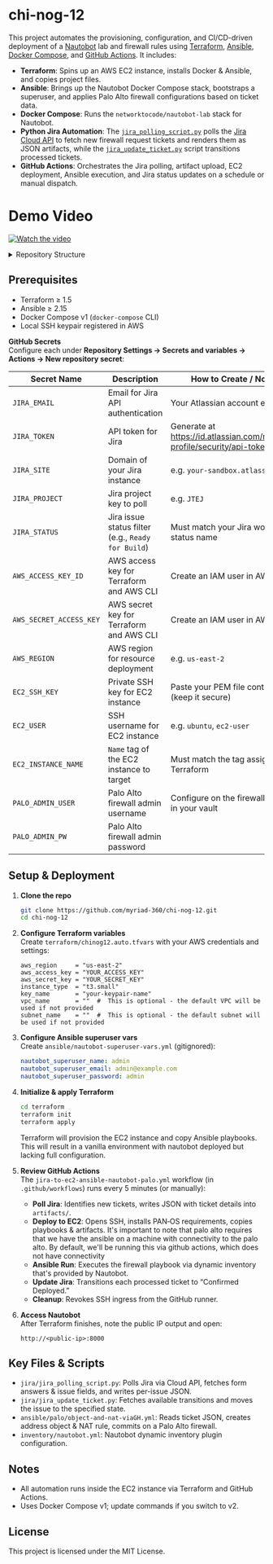 # chi-nog-12

This project automates the provisioning, configuration, and CI/CD-driven deployment of a [Nautobot](https://nautobot.readthedocs.io/) lab and firewall rules using [Terraform](https://www.terraform.io/), [Ansible](https://www.ansible.com/), [Docker Compose](https://docs.docker.com/compose/), and [GitHub Actions](https://docs.github.com/en/actions). It includes:

- **Terraform**: Spins up an AWS EC2 instance, installs Docker & Ansible, and copies project files.  
- **Ansible**: Brings up the Nautobot Docker Compose stack, bootstraps a superuser, and applies Palo Alto firewall configurations based on ticket data.  
- **Docker Compose**: Runs the `networktocode/nautobot-lab` stack for Nautobot.  
- **Python Jira Automation**: The [`jira_polling_script.py`](./jira/jira_polling_script.py) polls the [Jira Cloud API](https://developer.atlassian.com/cloud/jira/platform/rest/v3/) to fetch new firewall request tickets and renders them as JSON artifacts, while the [`jira_update_ticket.py`](./jira/jira_update_ticket.py) script transitions processed tickets.  
- **GitHub Actions**: Orchestrates the Jira polling, artifact upload, EC2 deployment, Ansible execution, and Jira status updates on a schedule or manual dispatch.  

# Demo Video
[![Watch the video](https://img.youtube.com/vi/rEISJXbu_cU/maxresdefault.jpg)](https://www.youtube.com/watch?v=rEISJXbu_cU)

<details>
<summary>Repository Structure</summary>

```
.
├── LICENSE                                        # MIT license governing this project
├── README.md                                      # Project overview, setup, and usage instructions
├── ansible/                                       # Ansible playbooks, roles, and configs
│   ├── ansible.cfg                                # Custom Ansible configuration (inventory paths, defaults)
│   ├── archive/                                   # Archived/legacy playbooks for reference
│   │   ├── ansible-hello-world-via-actions.yml    # Demo playbook showing Ansible “Hello World” via GitHub Actions  
│   │   ├── print-artifact.yml                     # Example to print uploaded CI artifact contents  
│   │   └── print_json_vars.yml                    # Example to load and display JSON vars in playbook  
│   ├── deploy_nautobot_lab.yaml                   # Main playbook to bring up Nautobot stack on EC2  
│   ├── nautobot-superuser-vars.yml                # Vaulted vars file for Nautobot superuser credentials  
│   └── palo/                                      # Palo Alto firewall automation playbooks
│       ├── archive/                               # Legacy Palo Alto examples
│       │   ├── hello-world/                       # Basic “hello world” against firewall
│       │   │   ├── host_vars/          
│       │   │   │   └── palo-secrets.yml           # Credentials for the simple hello-world test  
│       │   │   ├── inventory.txt                  # Static inventory for hello-world test  
│       │   │   └── palo-hello-world.yml           # Simple playbook creating a test object/rule  
│       │   ├── hello-world-nautobot/              # Hello-world example using Nautobot inventory
│       │   │   ├── ansible.cfg                    # Config pointing to Nautobot plugin  
│       │   │   ├── inventory/          
│       │   │   │   └── nautobot.yml               # Dynamic inventory config for Nautobot  
│       │   │   ├── inventory.txt                  # Fallback static inventory  
│       │   │   └── palo-hello-world.yml           # Playbook using Nautobot inventory  
│       │   └── object-and-nat/                    # Legacy object+NAT without Nautobot
│       │       ├── create-object-and-nat.yml      # Creates address object and NAT rule on Palo Alto 
│       │       ├── inventory.txt                  # Static inventory for this flow  
│       │       └── vars/               
│       │           ├── input-variables.yml        # Input variables for object+NAT  
│       │           └── palo-secrets.yml           # Secrets file for firewall creds  
│       └── object-and-nat-nautobot/               # Current object+NAT playbooks via GH artifacts
│           ├── ansible.cfg                        # Config for this specific playbook  
│           ├── create-object-and-nat-viaGH.yml    # Main playbook: loads JSON from GitHub Actions, creates object/NAT  
│           ├── create-object-and-nat.yml          # Variant playbook without GH-specific logic
│           ├── inventory/              
│           │   └── nautobot.yml                   # Dynamic inventory using Nautobot plugin  
│           └── inventory.txt                      # Static fallback inventory  
├── docker/                                        # Docker Compose definitions
│   └── nautobot/                      
│       └── docker-compose.yml                     # Docker Compose v1 file for Nautobot stack  
├── jira/                                          # Python scripts & artifacts for Jira integration
│   ├── archive/                                   # Older Jira integration examples
│   │   ├── jira_hello_world.py                    # Demo script to hit Jira API  
│   │   └── jira_ticket_to_json.py                 # Early version of ticket→JSON conversion  
│   ├── artifacts/                                 # JSON files generated by polling script  
│   ├── jira_polling_script.py                     # Polls Jira Cloud API ⇒ writes per-ticket JSON  
│   └── jira_update_ticket.py                      # Moves tickets through Jira transitions  
├── terraform/                                     # Terraform IaC for EC2 + Ansible bootstrapping
│   ├── chinog12.auto.tfvars                       # Terraform input variables (gitignored)  
│   ├── main.tf                                    # Provisions EC2, installs Docker/Ansible, syncs files  
│   ├── terraform.tfstate                          # Current Terraform state (gitignored)  
│   ├── terraform.tfstate.backup                   # Backup of previous state (gitignored)  
│   └── variables.tf                               # Variable declarations for Terraform  
└── terraform.tfstate                              # Root-level link to state (if used)  
```
</details>

## Prerequisites

- Terraform ≥ 1.5  
- Ansible ≥ 2.15  
- Docker Compose v1 (`docker-compose` CLI)  
- Local SSH keypair registered in AWS  

**GitHub Secrets**  
Configure each under **Repository Settings -> Secrets and variables -> Actions -> New repository secret**:

| Secret Name             | Description                                                    | How to Create / Notes                                                                                 |
|-------------------------|----------------------------------------------------------------|-------------------------------------------------------------------------------------------------------|
| `JIRA_EMAIL`            | Email for Jira API authentication                              | Your Atlassian account email                                                                          |
| `JIRA_TOKEN`            | API token for Jira                                            | Generate at https://id.atlassian.com/manage-profile/security/api-tokens                              |
| `JIRA_SITE`             | Domain of your Jira instance                                  | e.g. `your-sandbox.atlassian.net`                                                                |
| `JIRA_PROJECT`          | Jira project key to poll                                      | e.g. `JTEJ`                                                                                            |
| `JIRA_STATUS`           | Jira issue status filter (e.g., `Ready for Build`)            | Must match your Jira workflow status name                                                             |
| `AWS_ACCESS_KEY_ID`     | AWS access key for Terraform and AWS CLI                      | Create an IAM user in AWS IAM                                                                         |
| `AWS_SECRET_ACCESS_KEY` | AWS secret key for Terraform and AWS CLI                      | Create an IAM user in AWS IAM                                                                         |
| `AWS_REGION`            | AWS region for resource deployment                            | e.g. `us-east-2`                                                                                       |
| `EC2_SSH_KEY`           | Private SSH key for EC2 instance                              | Paste your PEM file contents (keep it secure)                                                         |
| `EC2_USER`              | SSH username for EC2 instance                                 | e.g. `ubuntu`, `ec2-user`                                                                             |
| `EC2_INSTANCE_NAME`     | `Name` tag of the EC2 instance to target                      | Must match the tag assigned in Terraform                                                              |
| `PALO_ADMIN_USER`       | Palo Alto firewall admin username                             | Configure on the firewall or store in your vault                                                      |
| `PALO_ADMIN_PW`         | Palo Alto firewall admin password   

## Setup & Deployment

1. **Clone the repo**  
   ```bash
   git clone https://github.com/myriad-360/chi-nog-12.git
   cd chi-nog-12
   ```

2. **Configure Terraform variables**  
   Create `terraform/chinog12.auto.tfvars` with your AWS credentials and settings:
   ```hcl
   aws_region     = "us-east-2"
   aws_access_key = "YOUR_ACCESS_KEY"
   aws_secret_key = "YOUR_SECRET_KEY"
   instance_type  = "t3.small"
   key_name       = "your-keypair-name"
   vpc_name       = ""  #  This is optional - the default VPC will be used if not provided
   subnet_name    = ""  #  This is optional - the default subnet will be used if not provided
   ```

3. **Configure Ansible superuser vars**  
   Create `ansible/nautobot-superuser-vars.yml` (gitignored):
   ```yaml
   nautobot_superuser_name: admin
   nautobot_superuser_email: admin@example.com
   nautobot_superuser_password: admin
   ```

4. **Initialize & apply Terraform**  
   ```bash
   cd terraform
   terraform init
   terraform apply
   ```  
   Terraform will provision the EC2 instance and copy Ansible playbooks. This will result in a vanilla environment with nautobot deployed but lacking full configuration.

5. **Review GitHub Actions**  
   The `jira-to-ec2-ansible-nautobot-palo.yml` workflow (in `.github/workflows`) runs every 5 minutes (or manually):  
   - **Poll Jira**: Identifies new tickets, writes JSON with ticket details into `artifacts/`.  
   - **Deploy to EC2**: Opens SSH, installs PAN‑OS requirements, copies playbooks & artifacts. It's important to note that palo alto requires that we have the ansible on a machine with connectivity to the palo alto. By default, we'll be running this via github actions, which does not have connectivity
   - **Ansible Run**: Executes the firewall playbook via dynamic inventory that's provided by Nautobot.  
   - **Update Jira**: Transitions each processed ticket to “Confirmed Deployed.”  
   - **Cleanup**: Revokes SSH ingress from the GitHub runner.

6. **Access Nautobot**  
   After Terraform finishes, note the public IP output and open:
   ```
   http://<public-ip>:8000
   ```

## Key Files & Scripts

- `jira/jira_polling_script.py`: Polls Jira via Cloud API, fetches form answers & issue fields, and writes per-issue JSON.  
- `jira/jira_update_ticket.py`: Fetches available transitions and moves the issue to the specified state.  
- `ansible/palo/object-and-nat-viaGH.yml`: Reads ticket JSON, creates address object & NAT rule, commits on a Palo Alto firewall.  
- `inventory/nautobot.yml`: Nautobot dynamic inventory plugin configuration.

## Notes

- All automation runs inside the EC2 instance via Terraform and GitHub Actions.  
- Uses Docker Compose v1; update commands if you switch to v2.

## License

This project is licensed under the MIT License.
